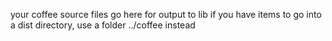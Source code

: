 your coffee source files go here for output to lib
if you have items to go into a dist directory, use a folder ../coffee instead